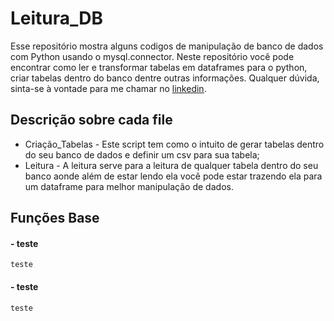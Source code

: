 # Leitura_DB

Esse repositório mostra alguns codigos de manipulação de banco de dados com Python usando o mysql.connector. Neste repositório você pode encontrar como ler e transformar tabelas em dataframes para o python, criar tabelas dentro do banco dentre outras informações. Qualquer dúvida, sinta-se à vontade para me chamar no [linkedin](https://www.linkedin.com/in/paulo-oliveira-a6650121a/).

## Descrição sobre cada file
- Criação_Tabelas - Este script tem como o intuito de gerar tabelas dentro do seu banco de dados e definir um csv para sua tabela;
- Leitura - A leitura serve para a leitura de qualquer tabela dentro do seu banco aonde além de estar lendo ela você pode estar trazendo ela para um dataframe para melhor manipulação de dados.
  
## Funções Base
#### - teste
~~~
teste
~~~
#### - teste
~~~
teste
~~~
